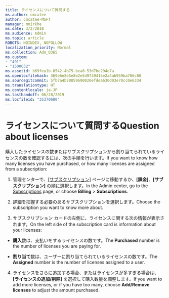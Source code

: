 ```yaml
---
title: ライセンスについて質問する
ms.author: cmcatee
author: cmcatee-MSFT
manager: mnirkhe
ms.date: 3/2/2018
ms.audience: Admin
ms.topic: article
ROBOTS: NOINDEX, NOFOLLOW
localization_priority: Normal
ms.collection: Adm_O365
ms.custom:
- "491"
- "1500032"
ms.assetid: b69fea1b-0542-4b75-bea0-53d7be294e7a
ms.openlocfilehash: 369e6e8e5e8e2e5d9739415e2a4ab959ba706c80
ms.sourcegitcommit: 5fb7a4b28859690020efdea630d03e70cc0e6334
ms.translationtype: HT
ms.contentlocale: ja-JP
ms.lasthandoff: 06/28/2019
ms.locfileid: "35370680"
---
```

# <a name="question-about-licenses"></a><span data-ttu-id="01ef1-102">ライセンスについて質問する</span><span class="sxs-lookup"><span data-stu-id="01ef1-102">Question about licenses</span></span>

<span data-ttu-id="01ef1-103">購入したライセンスの数またはサブスクリプションから割り当てられているライセンスの数を確認するには、次の手順を行います。</span><span class="sxs-lookup"><span data-stu-id="01ef1-103">If you want to know how many licenses you have purchased, or how many licenses are assigned from a subscription:</span></span>
  
1. <span data-ttu-id="01ef1-104">管理センターで、[[サブスクリプション]](https://go.microsoft.com/fwlink/p/?linkid=842054) ページに移動するか、**[課金]**、**[サブスクリプション]** の順に選択します。</span><span class="sxs-lookup"><span data-stu-id="01ef1-104">In the Admin center, go to the [Subscriptions](https://go.microsoft.com/fwlink/p/?linkid=842054) page, or choose **Billing** \> **Subscriptions**.</span></span>

2. <span data-ttu-id="01ef1-105">詳細を把握する必要のあるサブスクリプションを選択します。</span><span class="sxs-lookup"><span data-stu-id="01ef1-105">Choose the subscription you want to know more about.</span></span>

3. <span data-ttu-id="01ef1-106">サブスクリプション カードの左側に、ライセンスに関する次の情報が表示されます。</span><span class="sxs-lookup"><span data-stu-id="01ef1-106">On the left side of the subscription card is information about your licenses:</span></span>

  - <span data-ttu-id="01ef1-107">**購入**数は、支払いをするライセンスの数です。</span><span class="sxs-lookup"><span data-stu-id="01ef1-107">The **Purchased** number is the number of licenses you are paying for.</span></span>

  - <span data-ttu-id="01ef1-108">**割り当て**数は、ユーザーに割り当てられているライセンスの数です。</span><span class="sxs-lookup"><span data-stu-id="01ef1-108">The **Assigned** number is the number of licenses assigned to a user.</span></span>

4. <span data-ttu-id="01ef1-109">ライセンスをさらに追加する場合、またはライセンスが多すぎる場合は、**[ライセンスの追加/削除]** を選択して購入数量を調整します。</span><span class="sxs-lookup"><span data-stu-id="01ef1-109">If you want to add more licenses, or if you have too many, choose **Add/Remove licenses** to adjust the amount purchased.</span></span>
